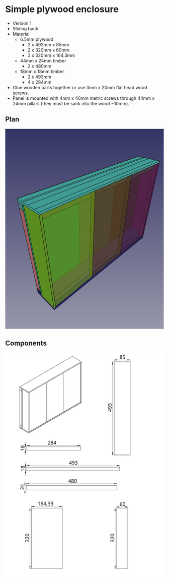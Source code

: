 # Simple plywood enclosure

* Version 1
* Sliding back
* Material
  * 6.5mm plywood
    * 2 x 493mm x 85mm
    * 2 x 320mm x 60mm
    * 3 x 320mm x 164.3mm
  * 44mm x 24mm timber
    * 2 x 480mm
  * 18mm x 18mm timber
    * 2 x 493mm
    * 4 x 284mm
* Glue wooden parts together or use 3mm x 20mm flat head wood screws.
* Panel is mounted with 4mm x 40mm metric screws through 44mm x 24mm pillars (they must be sank into the wood ~10mm).

## Plan
![Plan](screenshot.png)

## Components
![Components](enclosure_components.svg)
